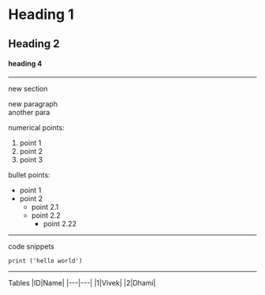 # Heading 1
## Heading 2
#### heading 4 
--- 
new section 


new paragraph<br>
another para

numerical points:
1. point 1
2. point 2
3. point 3

bullet points:
* point 1
* point 2
  * point 2.1
  * point 2.2
    * point 2.22
---
code snippets
```
print ('hello world')

```
---
Tables
|ID|Name|
|---|---|
|1|Vivek|
|2|Dhami|


